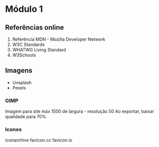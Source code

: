 # Módulo 1

## Referências online

1. Referência MDN - Mozilla Developer Network
2. W3C Standards
3. WHATWG Living Standard
4. W3Schools


## Imagens

- Unsplash
- Pexels

### GIMP

Imagem para site máx 1500 de largura - resolução 50
Ao exportar, baixar qualidade para 70%

### Icones

iconarchive
favicon.cc
favicon.io



